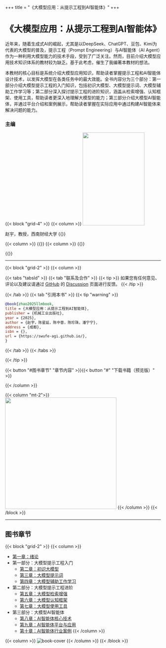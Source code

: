 +++
title = "《大模型应用：从提示工程到AI智能体》"
+++

# 《大模型应用：从提示工程到AI智能体》

近年来，随着生成式AI的崛起，尤其是以DeepSeek、ChatGPT、豆包、Kimi为代表的大模型的普及，提示工程（Prompt Engineering）与AI智能体（AI Agent）作为一种利用大模型能力的技术手段，受到了广泛关注。然而，目前介绍大模型应用技术知识体系的教材较为缺乏。基于此考虑，催生了我编著本教材的想法。

本教材的核心目标是系统介绍大模型应用知识，帮助读者掌握提示工程和AI智能体设计技术，以发挥大模型在各类任务中的最大效能。全书内容分为三个部分：第一部分介绍大模型提示工程的入门知识，包括初识大模型、大模型提示词、大模型辅助工作学习等；第二部分深入探讨提示工程的进阶知识，涵盖从检索增强、认知框架、使用工具，帮助读者更深入地理解大模型的能力；第三部分介绍大模型AI智能体，并通过平台介绍和案例展示，帮助读者掌握在实际应用中通过构建AI智能体来解决问题的能力。

### 主编

{{< block "grid-4" >}}
{{< column >}}
<img src="/images/zhao.jpg" width="200" height="300"/>

赵宇，教授，西南财经大学
{{</column>}}

<!-- {{< column >}}
<img src="/images/ren.png" width="200" height="300" />

任福继，教授，电子科技大学
{{</column>}} -->

{{< column >}}
{{</column>}}
{{< column >}}
{{</column>}}

{{</block>}}

---

{{< block "grid-2" >}}
{{< column >}}

{{< tabs "tabsId" >}}
{{< tab "联系及合作" >}}
{{< tip >}}
如果您有任何意见、评论以及建议请通过 [GitHub](https://github.com/swufe-agi/NLP-book) 的 [Discussion](https://github.com/swufe-agi/NLP-book/discussions) 页面进行反馈。
{{< /tip >}}

{{< /tab >}}
{{< tab "引用本书" >}}
{{< tip "warning" >}}

```bibtex
@book{zhao2025llmbook,
title = {大模型应用：从提示工程到AI智能体},
publisher = {机械工业出版社},
year = {2025},
author = {赵宇，陈星延，陈中普，陈珍珠，潘宁宁},
address = {成都},
isbn = {},
url = {https://swufe-agi.github.io/},
}
```

{{< /tab >}}
{{< /tabs >}}

{{< /tip >}}


{{< button "#图书章节" "章节内容" >}}{{< button "#" "下载书籍（预览版）" >}}

{{< /column >}}

{{< column "mt-2">}}
<img src="/images/qq-group-llm.jpg" width="360" />
{{< /column >}}
{{< /block >}}

---

## 图书章节

{{< block "grid-2" >}}
{{< column >}}

- [第一章：绪论](https://swufellm-1253696447.cos.ap-chengdu.myqcloud.com/chapter-01.pptx) <a href="https://swufellm-1253696447.cos.ap-chengdu.myqcloud.com/chapter-01.pptx"><span style="color: Tomato"><i class="fa-solid fa-file-pdf"></i></span></a> <a href="https://swufellm-1253696447.cos.ap-chengdu.myqcloud.com/chapter-01.pptx"><span style="color: Tomato"><i class="fa-solid fa-file-powerpoint"></i></span></a>
- 第一部分：大模型提示工程入门
  - [第二章：初识大模型](https://swufellm-1253696447.cos.ap-chengdu.myqcloud.com/chapter-02.pptx) <a href="https://swufellm-1253696447.cos.ap-chengdu.myqcloud.com/chapter-02.pptx"><span style="color: Tomato"><i class="fa-solid fa-file-pdf"></i></span></a> <a href="https://swufellm-1253696447.cos.ap-chengdu.myqcloud.com/chapter-02.pptx"><span style="color: Tomato"><i class="fa-solid fa-file-powerpoint"></i></span></a>
  - [第三章：大模型提示词](https://swufellm-1253696447.cos.ap-chengdu.myqcloud.com/chapter-03.pptx) <a href="https://swufellm-1253696447.cos.ap-chengdu.myqcloud.com/chapter-03.pptx"><span style="color: Tomato"><i class="fa-solid fa-file-pdf"></i></span></a> <a href="https://swufellm-1253696447.cos.ap-chengdu.myqcloud.com/chapter-03.pptx"><span style="color: Tomato"><i class="fa-solid fa-file-powerpoint"></i></span></a>
  - [第四章：大模型辅助工作学习](https://swufellm-1253696447.cos.ap-chengdu.myqcloud.com/chapter-04.pptx) <a href="https://swufellm-1253696447.cos.ap-chengdu.myqcloud.com/chapter-04.pptx"><span style="color: Tomato"><i class="fa-solid fa-file-pdf"></i></span></a> <a href="https://swufellm-1253696447.cos.ap-chengdu.myqcloud.com/chapter-04.pptx"><span style="color: Tomato"><i class="fa-solid fa-file-powerpoint"></i></span></a>
- 第二部分：大模型提示工程进阶
  - [第五章：大模型检索增强](https://swufellm-1253696447.cos.ap-chengdu.myqcloud.com/chapter-05.pptx) <a href="https://swufellm-1253696447.cos.ap-chengdu.myqcloud.com/chapter-05.pptx"><span style="color: Tomato"><i class="fa-solid fa-file-pdf"></i></span></a> <a href="https://swufellm-1253696447.cos.ap-chengdu.myqcloud.com/chapter-05.pptx"><span style="color: Tomato"><i class="fa-solid fa-file-powerpoint"></i></span></a>
  - [第六章：大模型认知框架](https://swufellm-1253696447.cos.ap-chengdu.myqcloud.com/chapter-06.pptx) <a href="https://swufellm-1253696447.cos.ap-chengdu.myqcloud.com/chapter-06.pptx"><span style="color: Tomato"><i class="fa-solid fa-file-pdf"></i></span></a> <a href="https://swufellm-1253696447.cos.ap-chengdu.myqcloud.com/chapter-06.pptx"><span style="color: Tomato"><i class="fa-solid fa-file-powerpoint"></i></span></a>
  - [第七章：大模型使用工具](https://swufellm-1253696447.cos.ap-chengdu.myqcloud.com/chapter-07.pptx) <a href="https://swufellm-1253696447.cos.ap-chengdu.myqcloud.com/chapter-07.pptx"><span style="color: Tomato"><i class="fa-solid fa-file-pdf"></i></span></a> <a href="https://swufellm-1253696447.cos.ap-chengdu.myqcloud.com/chapter-07.pptx"><span style="color: Tomato"><i class="fa-solid fa-file-powerpoint"></i></span></a>
- 第三部分：大模型AI智能体
  - [第八章：AI智能体核心技术](https://swufellm-1253696447.cos.ap-chengdu.myqcloud.com/chapter-08.pptx) <a href="https://swufellm-1253696447.cos.ap-chengdu.myqcloud.com/chapter-08.pptx"><span style="color: Tomato"><i class="fa-solid fa-file-pdf"></i></span></a> <a href="https://swufellm-1253696447.cos.ap-chengdu.myqcloud.com/chapter-08.pptx"><span style="color: Tomato"><i class="fa-solid fa-file-powerpoint"></i></span></a>
  - [第九章：AI智能体平台与应用](https://swufellm-1253696447.cos.ap-chengdu.myqcloud.com/chapter-09.pptx) <a href="https://swufellm-1253696447.cos.ap-chengdu.myqcloud.com/chapter-09.pptx"><span style="color: Tomato"><i class="fa-solid fa-file-pdf"></i></span></a> <a href="https://swufellm-1253696447.cos.ap-chengdu.myqcloud.com/chapter-09.pptx"><span style="color: Tomato"><i class="fa-solid fa-file-powerpoint"></i></span></a>
  - [第十章：AI智能体行业案例](https://swufellm-1253696447.cos.ap-chengdu.myqcloud.com/chapter-10.pptx) <a href="https://swufellm-1253696447.cos.ap-chengdu.myqcloud.com/chapter-10.pptx"><span style="color: Tomato"><i class="fa-solid fa-file-pdf"></i></span></a> <a href="https://swufellm-1253696447.cos.ap-chengdu.myqcloud.com/chapter-10.pptx"><span style="color: Tomato"><i class="fa-solid fa-file-powerpoint"></i></span></a>
    {{< /column >}}

{{< column >}}
![book-cover](/images/3D-book-cover-llm.png)
{{< /column >}}
{{< /block >}}
